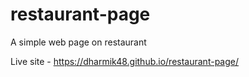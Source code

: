 # restaurant-page
A simple web page on restaurant

Live site - https://dharmik48.github.io/restaurant-page/
